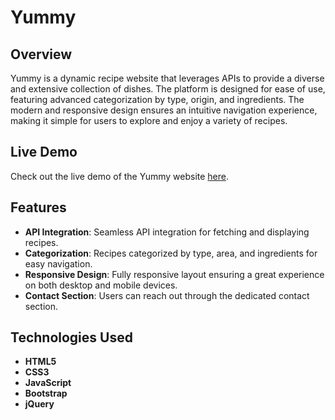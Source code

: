 # Yummy

## Overview

Yummy is a dynamic recipe website that leverages APIs to provide a diverse and extensive collection of dishes. The platform is designed for ease of use, featuring advanced categorization by type, origin, and ingredients. The modern and responsive design ensures an intuitive navigation experience, making it simple for users to explore and enjoy a variety of recipes.

## Live Demo

Check out the live demo of the Yummy website [here](https://abanoub-abd-elmessih.github.io/Yummy/). 


## Features

- **API Integration**: Seamless API integration for fetching and displaying recipes.
- **Categorization**: Recipes categorized by type, area, and ingredients for easy navigation.
- **Responsive Design**: Fully responsive layout ensuring a great experience on both desktop and mobile devices.
- **Contact Section**: Users can reach out through the dedicated contact section.

## Technologies Used

- **HTML5**
- **CSS3**
- **JavaScript**
- **Bootstrap**
- **jQuery**
